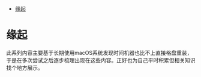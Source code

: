 <!--ts-->
* [缘起](#缘起)

<!-- Created by https://github.com/ekalinin/github-markdown-toc -->
<!-- Added by: runner, at: Thu Sep  8 10:34:44 UTC 2022 -->

<!--te-->
# 缘起

此系列内容主要基于长期使用macOS系统发现时间机器也比不上直接格盘重装，于是在多次尝试之后逐步梳理出现在这些内容。正好也为自己平时积累但相关知识找个地方展示。